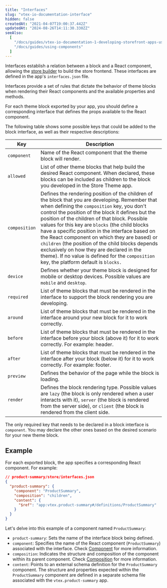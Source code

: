 ```yaml
---
title: "Interfaces"
slug: "vtex-io-documentation-interface"
hidden: false
createdAt: "2021-04-07T19:00:37.442Z"
updatedAt: "2024-08-26T14:11:30.330ZZ"
seeAlso:
  [
    "/docs/guides/vtex-io-documentation-1-developing-storefront-apps-using-react-and-vtex-io",
    "/docs/guides/using-components"
  ]
---
```


Interfaces establish a relation between a block and a React component, allowing the [store builder](https://developers.vtex.com/docs/guides/vtex-io-documentation-store-builder) to build the store frontend. These interfaces are defined in the app's `interfaces.json` file.

Interfaces provide a set of rules that dictate the behavior of theme blocks when rendering their React components and the available properties and methods.

For each theme block exported by your app, you should define a corresponding interface that defines the props available to the React component.

The following table shows some possible keys that could be added to the block interface, as well as their respective descriptions:

| Key           | Description                                                                                                                                                                                                                                                                                                                                                                                                                                                                                                                                                                                                                                  |
| ------------- | -------------------------------------------------------------------------------------------------------------------------------------------------------------------------------------------------------------------------------------------------------------------------------------------------------------------------------------------------------------------------------------------------------------------------------------------------------------------------------------------------------------------------------------------------------------------------------------------------------------------------------------------- |
| `component`   | Name of the React component that the theme block will render.|
| `allowed` | List of other theme blocks that help build the desired React component. When declared, these blocks can be included as children to the block you developed in the Store Theme app.|
| `composition` | Defines the rendering position of the children of the block that you are developing. Remember that when defining the `composition` key, you don't control the position of the block it defines but the position of the children of that block. Possible values for this key are `blocks` (the child blocks have a specific position in the interface based on the React component on which they are based) or `children` (the position of the child blocks depends exclusively on how they are declared in the theme). If no value is defined for the `composition` key, the platform default is `blocks.` |
| `device`      | Defines whether your theme block is designed for mobile or desktop devices. Possible values are `mobile` and `desktop`.                                                                                                                                                                                                                                                                                                                                                                                                                                                         |
| `required`    | List of theme blocks that must be rendered in the interface to support the block rendering you are developing.                                                                                                                                                                                                                                                                                                                                                                                                                                                                                                                               |
| `around`      | List of theme blocks that must be rendered in the interface around your new block for it to work correctly.                                                                                                                                                                                                                                                                                                                                                                                                                                                                                                                                  |
| `before`      | List of theme blocks that must be rendered in the interface before your block (above it) for it to work correctly. For example: header.                                                                                                                                                                                                                                                                                                                                                                                                                                                                                                      |
| `after`       | List of theme blocks that must be rendered in the interface after your block (below it) for it to work correctly. For example: footer.                                                                                                                                                                                                                                                                                                                                                                                                                                                                                                       |
| `preview`     | Defines the behavior of the page while the block is loading.                                                                                                                                                                                                                                                                                                                                                                                                                                                                                                                                                                                 |
| `render`      | Defines the block rendering type. Possible values are `lazy` (the block is only rendered when a user interacts with it), `server` (the block is rendered from the server side), or `client` (the block is rendered from the client side.                                                                                                                                                                                                                                                                                                                                                                                    |

The only required key that needs to be declared in a block interface is `component`. You may declare the other ones based on the desired scenario for your new theme block.

## Example

For each exported block, the app specifies a corresponding React component. For example:

```json
// product-summary/store/interfaces.json
{
  "product-summary": {
    "component": "ProductSummary",
    "composition": "children",
    "content": {
      "$ref": "app:vtex.product-summary#/definitions/ProductSummary"
    }
  }
}
```

Let's delve into this example of a component named `ProductSummary`:

- `product-summary`: Sets the name of the interface block being defined.
- `component`: Specifies the name of the React component (`ProductSummary`) associated with the interface. Check [Component](https://developers.vtex.com/docs/guides/vtex-io-documentation-components) for more information.
- `composition`: Indicates the structure and composition of the component within its parent component. Check [Composition](https://developers.vtex.com/docs/guides/vtex-io-documentation-composition) for more information.
- `content`: Points to an external schema definition for the `ProductSummary` component. The structure and properties expected within the `ProductSummary` component are defined in a separate schema file associated with the `vtex.product-summary` app.
